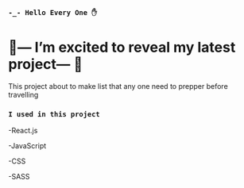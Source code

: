 ### `-_- Hello Every One ✋`

# 🌟— I’m excited to reveal my latest project— 🌟


 
This project about to make list that any one need to prepper before travelling 

 ### `I used in this project `


-React.js

-JavaScript

-CSS

-SASS

